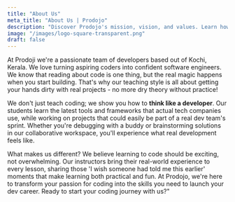 ```yaml
---
title: "About Us"
meta_title: "About Us | Prodojo"
description: "Discover Prodojo's mission, vision, and values. Learn how we are transforming tech education in Kochi, Kerala, by providing hands-on software development training and fostering a community of aspiring developers. Join us on our journey to empower the next generation of tech talent!"
image: "/images/logo-square-transparent.png"
draft: false
---
```


At Prodoji we're a passionate team of developers based out of Kochi, Kerala. We love turning aspiring coders into confident software engineers. We know that reading about code is one thing, but the real magic happens when you start building. That's why our teaching style is all about getting your hands dirty with real projects - no more dry theory without practice!

We don't just teach coding; we show you how to **think like a developer**. Our students learn the latest tools and frameworks that actual tech companies use, while working on projects that could easily be part of a real dev team's sprint. Whether you're debugging with a buddy or brainstorming solutions in our collaborative workspace, you'll experience what real development feels like.

What makes us different? We believe learning to code should be exciting, not overwhelming. Our instructors bring their real-world experience to every lesson, sharing those 'I wish someone had told me this earlier' moments that make learning both practical and fun. At Prodojo, we're here to transform your passion for coding into the skills you need to launch your dev career. Ready to start your coding journey with us?"
